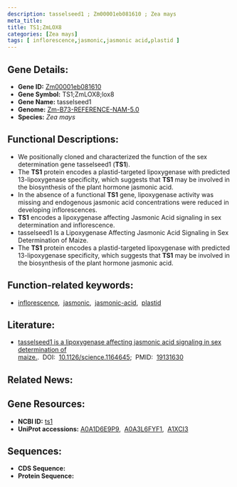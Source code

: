 ```yaml
---
description: tasselseed1 ; Zm00001eb081610 ; Zea mays
meta_title:
title: TS1;ZmLOX8
categories: [Zea mays]
tags: [ inflorescence,jasmonic,jasmonic acid,plastid ]
---
```


## Gene Details:
- **Gene ID:**	[Zm00001eb081610](https://www.maizegdb.org/gene_center/gene/Zm00001eb081610)
- **Gene Symbol:** TS1;ZmLOX8;lox8
- **Gene Name:** tasselseed1
- **Genome:** [Zm-B73-REFERENCE-NAM-5.0](https://www.maizegdb.org/genome/assembly/Zm-B73-REFERENCE-NAM-5.0)
- **Species:** *Zea mays*

## Functional Descriptions:
   - We positionally cloned and characterized the function of the sex determination gene tasselseed1 (**TS1**). 
   - The **TS1** protein encodes a plastid-targeted lipoxygenase with predicted 13-lipoxygenase specificity, which suggests that **TS1** may be involved in the biosynthesis of the plant hormone jasmonic acid.
   - In the absence of a functional **TS1** gene, lipoxygenase activity was missing and endogenous jasmonic acid concentrations were reduced in developing inflorescences.
   - **TS1** encodes a lipoxygenase affecting Jasmonic Acid signaling in sex determination and inflorescence.
   - tasselseed1 Is a Lipoxygenase Affecting Jasmonic Acid Signaling in Sex Determination of Maize.
   - The **TS1** protein encodes a plastid-targeted lipoxygenase with predicted 13-lipoxygenase specificity, which suggests that **TS1** may be involved in the biosynthesis of the plant hormone jasmonic acid.

## Function-related keywords:
- [inflorescence](/tags/inflorescence/),&nbsp;&nbsp;[jasmonic](/tags/jasmonic/),&nbsp;&nbsp;[jasmonic-acid](/tags/jasmonic-acid/),&nbsp;&nbsp;[plastid](/tags/plastid/)

## Literature:
   - [tasselseed1 is a lipoxygenase affecting jasmonic acid signaling in sex determination of maize.]( https://www.science.org/doi/10.1126/science.1164645?url_ver=Z39.88-2003&rfr_id=ori:rid:crossref.org&rfr_dat=cr_pub%20%200pubmed).&nbsp;&nbsp;DOI:&nbsp;&nbsp;[10.1126/science.1164645](https://www.science.org/doi/10.1126/science.1164645?url_ver=Z39.88-2003&rfr_id=ori:rid:crossref.org&rfr_dat=cr_pub%20%200pubmed);&nbsp;&nbsp;PMID:&nbsp;&nbsp;[19131630](https://pubmed.ncbi.nlm.nih.gov/19131630/)

## Related News:

## Gene Resources:
- **NCBI ID:** [ts1](https://www.ncbi.nlm.nih.gov/gene/?term=ts1)
- **UniProt accessions:** [A0A1D6E9P9](https://www.uniprot.org/uniprotkb/A0A1D6E9P9/entry),&nbsp;&nbsp;[A0A3L6FYF1](https://www.uniprot.org/uniprotkb/A0A3L6FYF1/entry),&nbsp;&nbsp;[A1XCI3](https://www.uniprot.org/uniprotkb/A1XCI3/entry)



## Sequences:
- **CDS Sequence:**
- **Protein Sequence:**
